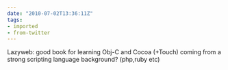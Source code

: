 ```yaml
---
date: "2010-07-02T13:36:11Z"
tags:
- imported
- from-twitter
---
```

Lazyweb: good book for learning Obj-C and Cocoa \(+Touch\) coming from a strong scripting language background? \(php,ruby etc\)
